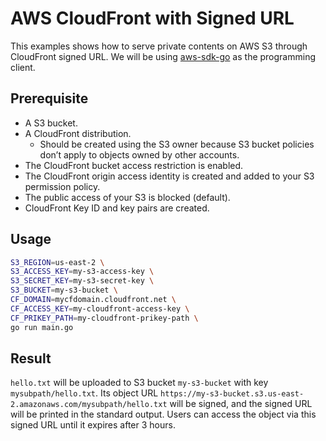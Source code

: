 # AWS CloudFront with Signed URL
This examples shows how to serve private contents on AWS S3 through CloudFront signed URL. We will be using [aws-sdk-go](https://github.com/aws/aws-sdk-go) as the programming client.
## Prerequisite
- A S3 bucket.
- A CloudFront distribution.
  - Should be created using the S3 owner because S3 bucket policies don’t apply to objects owned by other accounts.
- The CloudFront bucket access restriction is enabled.
- The CloudFront origin access identity is created and added to your S3 permission policy.
- The public access of your S3 is blocked (default).
- CloudFront Key ID and key pairs are created.
## Usage
```bash
S3_REGION=us-east-2 \
S3_ACCESS_KEY=my-s3-access-key \
S3_SECRET_KEY=my-s3-secret-key \
S3_BUCKET=my-s3-bucket \
CF_DOMAIN=mycfdomain.cloudfront.net \
CF_ACCESS_KEY=my-cloudfront-access-key \
CF_PRIKEY_PATH=my-cloudfront-prikey-path \
go run main.go
```
## Result
`hello.txt` will be uploaded to S3 bucket `my-s3-bucket` with key `mysubpath/hello.txt`. Its object URL `https://my-s3-bucket.s3.us-east-2.amazonaws.com/mysubpath/hello.txt` will be signed, and the signed URL will be printed in the standard output. Users can access the object via this signed URL until it expires after 3 hours.
